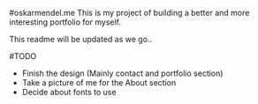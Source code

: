   #oskarmendel.me
This is my project of building a better and more interesting portfolio for myself.

This readme will be updated as we go..

  #TODO
* Finish the design (Mainly contact and portfolio section)
* Take a picture of me for the About section
* Decide about fonts to use
